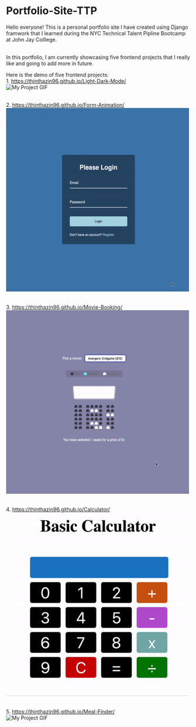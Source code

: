 # Portfolio-Site-TTP

Hello everyone! This is a personal portfolio site I have created using Django framwork that I learned during the NYC Technical Talent Pipline Bootcamp at John Jay Colllege. 

 <br /> In this portfolio, I am currently showcasing five frontend projects that I really like and going to add more in future.

Here is the demo of five frontend projects:
 <br /> 1. https://thinthazin96.github.io/Light-Dark-Mode/
  <br /><img src="./light-dark.gif" alt="My Project GIF" width="700" height="500">

 <br /> 2. https://thinthazin96.github.io/Form-Animation/
 <br /> <img src="./Animation-form.gif" alt="My Project GIF" width="500" height="500">

 <br /> 3. https://thinthazin96.github.io/Movie-Booking/
  <br /><img src="./moviebooking.gif" alt="My Project GIF" width="500" height="500">
  
 <br /> 4. https://thinthazin96.github.io/Calculator/
 <br /><img src="./basic-calculator.gif" alt="My Project GIF" width="500" height="500">
 
 <br /> 5. https://thinthazin96.github.io/Meal-Finder/
 <br /><img src="./myScreen.gif" alt="My Project GIF" width="500" height="600">


